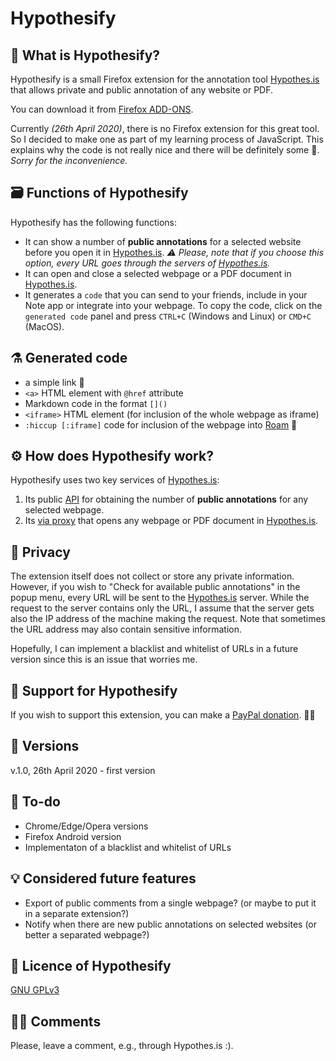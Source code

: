 # Hypothesify
## 🧐 What is Hypothesify?
Hypothesify is a small Firefox extension for the annotation tool [Hypothes.is](https://hypothes.is) that allows private and public annotation of any website or PDF. 

You can download it from [Firefox ADD-ONS](https://addons.mozilla.org/en-US/firefox/addon/hypothesify/).

Currently *(26th April 2020)*, there is no Firefox extension for this great tool. So I decided to make one as part of my learning process of JavaScript. This explains why the code is not really nice and there will be definitely some 🐛. *Sorry for the inconvenience.*   


## 🗃 Functions of Hypothesify 
Hypothesify has the following functions: 
- It can show a number of **public annotations** for a selected website before you open it in [Hypothes.is](https://hypothes.is). *⚠ Please, note that if you choose this option,  every URL goes through the servers of [Hypothes.is](https://hypothes.is).* 
- It can open and close a selected webpage or a PDF document in [Hypothes.is](https://hypothes.is).
- It generates a `code` that you can send to your friends, include in your Note app or integrate into your webpage. To copy the code, click on the `generated code`  panel and press `CTRL+C` (Windows and Linux) or `CMD+C` (MacOS). 

## ⚗ Generated code 
  * a simple link 🔗
  * `<a>` HTML element with `@href` attribute  
  * Markdown code in the format `[]()`
  * `<iframe>` HTML element (for inclusion of the whole webpage as iframe)
  * `:hiccup [:iframe]` code for inclusion of the webpage into [Roam](roamresearch.com) 🧠
 

## ⚙ How does Hypothesify work? 
Hypothesify uses two key services of [Hypothes.is](https://hypothes.is): 
1. Its public [API](https://h.readthedocs.io/en/latest/api/) for obtaining the number of **public annotations** for any selected webpage. 
2. Its [via proxy](https://web.hypothes.is/help/what-is-the-via-proxy/) that opens any webpage or PDF document in [Hypothes.is](https://hypothes.is). 

## 🔎 Privacy 
The extension itself does not collect or store any private information. However, if you wish to "Check for available public annotations" in the popup menu, every URL will be sent to the [Hypothes.is](https://hypothes.is) server.  While the request to the server contains only the URL, I assume that the server gets also the IP address of the machine making the request. Note that sometimes the URL address may also contain sensitive information.  

Hopefully, I can implement a blacklist and whitelist of URLs in a future version since this is an issue that worries me. 

## 🎁 Support for Hypothesify  
If you wish to support this extension, you can make a [PayPal donation](
https://www.paypal.com/cgi-bin/webscr?cmd=_s-xclick&hosted_button_id=6AMGMUDRX29XU&source=url). 🤸‍♂️


## 💾 Versions 
v.1.0, 26th April 2020 - first version

## 📌 To-do 
* Chrome/Edge/Opera versions
* Firefox Android version
* Implementaton of a blacklist and whitelist of URLs 

## 💡 Considered future features 
* Export of public comments from a single webpage? (or maybe to put it in a separate extension?)
* Notify when there are new public annotations on selected websites (or better a separated webpage?)

## 📜 Licence of Hypothesify 
[GNU GPLv3](https://choosealicense.com/licenses/gpl-3.0/)

## 🐱‍💻 Comments 
Please, leave a comment, e.g., through Hypothes.is :). 
